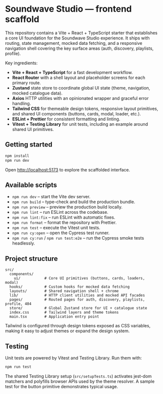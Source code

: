 # Soundwave Studio — frontend scaffold

This repository contains a Vite + React + TypeScript starter that establishes a core UI foundation for the Soundwave Studio experience. It ships with routing, state management, mocked data fetching, and a responsive navigation shell covering the key surface areas (auth, discovery, playlists, profile).

Key ingredients:

- **Vite + React + TypeScript** for a fast development workflow.
- **React Router** with a shell layout and placeholder screens for each primary route.
- **Zustand** state store to coordinate global UI state (theme, navigation, mocked catalogue data).
- **Axios** HTTP utilities with an opinionated wrapper and graceful error handling.
- **Tailwind CSS** for themeable design tokens, responsive layout primitives, and shared UI components (buttons, cards, modal, loader, etc.).
- **ESLint + Prettier** for consistent formatting and linting.
- **Vitest + Testing Library** for unit tests, including an example around shared UI primitives.

## Getting started

```bash
npm install
npm run dev
```

Open <http://localhost:5173> to explore the scaffolded interface.

## Available scripts

- `npm run dev` – start the Vite dev server.
- `npm run build` – type-check and build the production bundle.
- `npm run preview` – preview the production build locally.
- `npm run lint` – run ESLint across the codebase.
- `npm run lint:fix` – run ESLint with automatic fixes.
- `npm run format` – format the repository with Prettier.
- `npm run test` – execute the Vitest unit tests.
- `npm run cy:open` – open the Cypress test runner.
- `npm run cy:run` / `npm run test:e2e` – run the Cypress smoke tests headlessly.

## Project structure

```
src/
  components/
    ui/           # Core UI primitives (buttons, cards, loaders, modal)
  hooks/          # Custom hooks for mocked data fetching
  layouts/        # Shared navigation shell + chrome
  lib/            # HTTP client utilities and mocked API facades
  pages/          # Routed pages for auth, discovery, playlists, profile, 404
  store/          # Global Zustand store for UI + catalogue state
  index.css       # Tailwind layers and theme tokens
  main.tsx        # Application entry point
```

Tailwind is configured through design tokens exposed as CSS variables, making it easy to adjust themes or expand the design system.

## Testing

Unit tests are powered by Vitest and Testing Library. Run them with:

```bash
npm run test
```

The shared Testing Library setup (`src/setupTests.ts`) activates jest-dom matchers and polyfills browser APIs used by the theme resolver. A sample test for the button primitive demonstrates typical usage.
